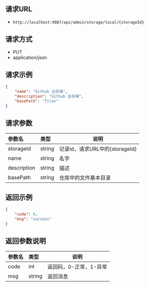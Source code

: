 
## 请求URL
- `http://localhost:9887/api/admin/storage/local/{storageId}`

## 请求方式
- PUT
- application/json

## 请求示例

``` json
{
    "name": "Github 主存储", 
    "description": "Github 主存储", 
    "basePath": "files"
}
```

## 请求参数

|参数名|类型|说明|
|:-----  |:-----|-----|
|storageId |string   | 记录id，请求URL中的{storageId}  |
|name |string   | 名字  | 
|description |string   | 描述  |
|basePath |string   | 仓库中的文件基本目录  |

## 返回示例

``` json
{
    "code": 0, 
    "msg": "success"
}
```

## 返回参数说明

|参数名|类型|说明|
|:-----  |:-----|-----                           |
|code |int   |返回码，0-正常，1-异常  |
|msg |string   | 返回消息  |




